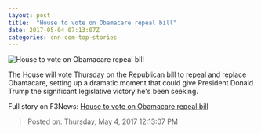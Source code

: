 ```yaml
---
layout: post
title:  "House to vote on Obamacare repeal bill"
date: 2017-05-04 07:13:07Z
categories: cnn-com-top-stories
---
```


![House to vote on Obamacare repeal bill](http://i2.cdn.cnn.com/cnnnext/dam/assets/170428161454-trump-desk-super-tease.jpg)

The House will vote Thursday on the Republican bill to repeal and replace Obamacare, setting up a dramatic moment that could give President Donald Trump the significant legislative victory he's been seeking.


Full story on F3News: [House to vote on Obamacare repeal bill](http://www.f3nws.com/n/Z2GnvG)

> Posted on: Thursday, May 4, 2017 12:13:07 PM
